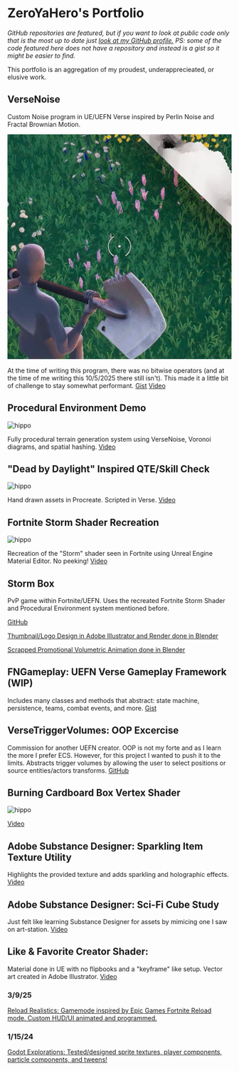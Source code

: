 # ZeroYaHero's Portfolio
*GitHub repositories are featured, but if you want to look at public code only that is the most up to date just [look at my GitHub profile.](https://github.com/ZeroYaHero) PS: some of the code featured here does not have a repository and instead is a gist so it might be easier to find.*

This portfolio is an aggregation of my proudest, underapprecieated, or elusive work.

### 
## VerseNoise

Custom Noise program in UE/UEFN Verse inspired by Perlin Noise and Fractal Brownian Motion.

![hippo](Supplements/versenoise_demo.gif)

At the time of writing this program, there was no bitwise operators (and at the time of me writing this 10/5/2025 there still isn't). This made it a little bit of challenge to stay somewhat performant.
[Gist](https://gist.github.com/ZeroYaHero/63499397e40025fe061cd8c3d7f55397)
[Video](https://x.com/ZeroYaHero/status/1765820934768771317)
## Procedural Environment Demo
![hippo](Supplements/procenv_demo.gif)

Fully procedural terrain generation system using VerseNoise, Voronoi diagrams, and spatial hashing. [Video](https://x.com/ZeroYaHero/status/1816518781092659348)
## "Dead by Daylight" Inspired QTE/Skill Check
![hippo](Supplements/qte_demo.gif)

Hand drawn assets in Procreate. Scripted in Verse. [Video](https://x.com/ZeroYaHero/status/1735732924182327667)
## Fortnite Storm Shader Recreation
![hippo](Supplements/storm_demo.gif)

Recreation of the "Storm" shader seen in Fortnite using Unreal Engine Material Editor. No peeking! [Video](https://x.com/ZeroYaHero/status/1687967828215754753)
## Storm Box
PvP game within Fortnite/UEFN. Uses the recreated Fortnite Storm Shader and Procedural Environment system mentioned before.

[GitHub](https://github.com/ZeroYaHero/StormBox)

[Thumbnail/Logo Design in Adobe Illustrator and Render done in Blender](https://x.com/ZeroYaHero/status/1820099148542034383)

[Scrapped Promotional Volumetric Animation done in Blender](https://x.com/ZeroYaHero/status/1695507653219504340)
## FNGameplay: UEFN Verse Gameplay Framework (WIP)
Includes many classes and methods that abstract: state machine, persistence, teams, combat events, and more. [Gist](https://gist.github.com/ZeroYaHero/d0f17197e4f0a5a72bc1bf53e28c9860)
## VerseTriggerVolumes: OOP Excercise
Commission for another UEFN creator. OOP is not my forte and as I learn the more I prefer ECS. However, for this project I wanted to push it to the limits. Abstracts trigger volumes by allowing the user to select positions or source entities/actors transforms. [GitHub](https://github.com/ZeroYaHero/VerseVolumes)
## Burning Cardboard Box Vertex Shader
![hippo](Supplements/burn_demo.gif)

[Video](https://x.com/ZeroYaHero/status/1913019372379025675)
## Adobe Substance Designer: Sparkling Item Texture Utility
Highlights the provided texture and adds sparkling and holographic effects. [Video](https://x.com/ZeroYaHero/status/1822694817567998083)
## Adobe Substance Designer: Sci-Fi Cube Study
Just felt like learning Substance Designer for assets by mimicing one I saw on art-station. [Video](https://x.com/ZeroYaHero/status/1819143137819820472)
## Like & Favorite Creator Shader:
Material done in UE with no flipbooks and a "keyframe" like setup. Vector art created in Adobe Illustrator. [Video](https://x.com/ZeroYaHero/status/1811214016997454189)

### 3/9/25
[Reload Realistics: Gamemode inspired by Epic Games Fortnite Reload mode. Custom HUD/UI animated and programmed.](https://x.com/ZeroYaHero/status/1898818115091538321)
### 1/15/24
[Godot Explorations: Tested/designed sprite textures, player components, particle components, and tweens!](https://x.com/ZeroYaHero/status/1747096356622139514)
